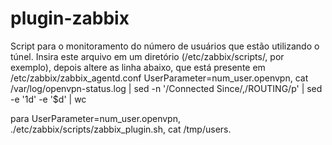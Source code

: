 # plugin-zabbix
Script para o monitoramento do número de usuários que estão utilizando o túnel.
Insira este arquivo em um diretório (/etc/zabbix/scripts/, por exemplo), depois altere as linha abaixo, que está presente em 
/etc/zabbix/zabbix_agentd.conf
UserParameter=num_user.openvpn, cat /var/log/openvpn-status.log | sed -n '/Connected Since/,/ROUTING/p' | sed -e '1d' -e '$d' | wc

para
UserParameter=num_user.openvpn, ./etc/zabbix/scripts/zabbix_plugin.sh, cat /tmp/users.
